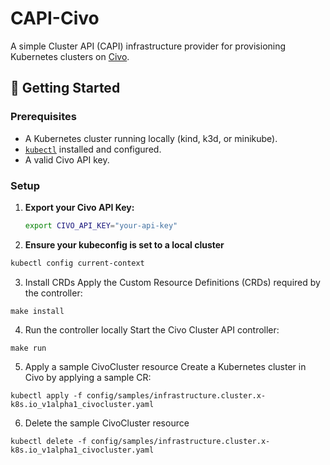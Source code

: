 # CAPI-Civo  

A simple Cluster API (CAPI) infrastructure provider for provisioning Kubernetes clusters on [Civo](https://www.civo.com).  

## 🚀 Getting Started  

### **Prerequisites**  
- A Kubernetes cluster running locally (kind, k3d, or minikube).  
- [`kubectl`](https://kubernetes.io/docs/tasks/tools/) installed and configured.  
- A valid Civo API key.  

### **Setup**  

1. **Export your Civo API Key:**  
   ```sh
   export CIVO_API_KEY="your-api-key"

2. **Ensure your kubeconfig is set to a local cluster**

```sh
kubectl config current-context
```

3. Install CRDs
Apply the Custom Resource Definitions (CRDs) required by the controller:

```
make install
```

4. Run the controller locally
Start the Civo Cluster API controller:

```
make run
```

5. Apply a sample CivoCluster resource
Create a Kubernetes cluster in Civo by applying a sample CR:

```
kubectl apply -f config/samples/infrastructure.cluster.x-k8s.io_v1alpha1_civocluster.yaml
```
6. Delete the sample CivoCluster resource

```
kubectl delete -f config/samples/infrastructure.cluster.x-k8s.io_v1alpha1_civocluster.yaml
```
